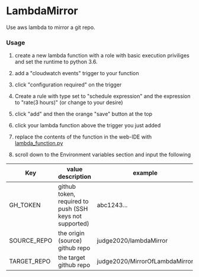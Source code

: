 # LambdaMirror
Use aws lambda to mirror a git repo.


### Usage

1. create a new lambda function with a role with basic execution priviliges and set the runtime to python 3.6.

2. add a "cloudwatch events" trigger to your function

3. click "configuration required" on the trigger

4. Create a rule with type set to "schedule expression" and the expression to "rate(3 hours)" (or change to your desire)

5. click "add" and then the orange "save" button at the top

6. click your lambda function above the trigger you just added

7. replace the contents of the function in the web-IDE with [lambda_function.py](lambda_function.py) 

8. scroll down to the Environment variables section and input the following

|Key|value description|example|
|---|---|---|
|GH_TOKEN|github token, required to push (SSH keys not supported)|abc1243...|
|SOURCE_REPO|the origin (source) github repo|judge2020/lambdaMirror|
|TARGET_REPO|the target github repo|judge2020/MirrorOfLambdaMirror|
